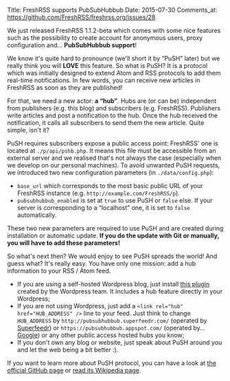 Title: FreshRSS supports PubSubHubbub
Date: 2015-07-30
Comments_at: https://github.com/FreshRSS/freshrss.org/issues/28

We just released FreshRSS 1.1.2-beta which comes with some nice features such as the possibility to create account for anonymous users, proxy configuration and… **PubSubHubbub support**!

We know it's quite hard to pronounce (we'll short it by “PuSH” later) but we really think you will **LOVE** this feature. So what is PuSH? It is a protocol which was initially designed to extend Atom and RSS protocols to add them real-time notifications. In few words, you can receive new articles in FreshRSS as soon as they are published!

For that, we need a new actor: **a “hub”**. Hubs are (or can be) independent from publishers (e.g. this blog) and subscribers (e.g. FreshRSS). Publishers write articles and post a notification to the hub. Once the hub received the notification, it calls all subscribers to send them the new article. Quite simple, isn't it?

PuSH requires subscribers expose a public access point: FreshRSS' one is located at `./p/api/pshb.php`. It means this file must be accessible from an external server and we realised that's not always the case (especially when we develop on our personal machines). To avoid unwanted PuSH requests, we introduced two new configuration parameters (in `./data/config.php`):

- `base_url` which corresponds to the most basic public URL of your FreshRSS instance (e.g. `http://example.com/FreshRSS/p`).
- `pubsubhubbub_enabled` is set at `true` to use PuSH or `false` else. If your server is corresponding to a “localhost” one, it is set to `false` automatically.

These two new parameters are required to use PuSH and are created during installation or automatic update. **If you do the update with Git or manually, you will have to add these parameters!**

So what's next then? We would enjoy to see PuSH spreads the world! And guess what? It's really easy. You have only one mission: add a hub information to your RSS / Atom feed.

- If you are using a self-hosted Wordpress blog, just install [this plugin](https://wordpress.org/plugins/pushpress/) created by the Wordpress team. It includes a hub feature directly in your Wordpress;
- If you are not using Wordpress, just add a `<link rel="hub" href="HUB_ADDRESS" />` line to your feed. Just think to change `HUB_ADDRESS` by `http://pubsubhubbub.superfeedr.com/` (operated by [Superfeedr](https://superfeedr.com/)) or `https://pubsubhubbub.appspot.com/` (operated by… [Google](https://www.google.com/)) or any other public access hosted hubs you know;
- If you don't own any blog or website, just speak about PuSH around you and let the web being a bit better :).

If you want to learn more about PuSH protocol, you can have a look at [the official GitHub page](https://github.com/pubsubhubbub) or [read its Wikipedia page](https://en.wikipedia.org/wiki/PubSubHubbub).
